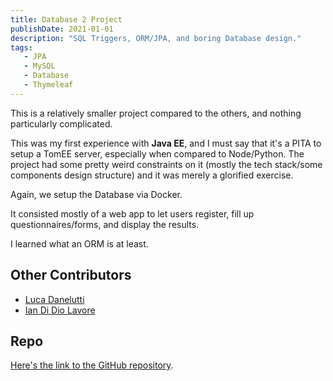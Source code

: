 ```yaml
---
title: Database 2 Project
publishDate: 2021-01-01
description: "SQL Triggers, ORM/JPA, and boring Database design."
tags:
   - JPA
   - MySQL
   - Database
   - Thymeleaf
---
```


This is a relatively smaller project compared to the others, and nothing particularly complicated.

This was my first experience with **Java EE**, and I must say that it's a PITA to setup a TomEE server, especially when compared to Node/Python. The project had some pretty weird constraints on it (mostly the tech stack/some components design structure) and it was merely a glorified exercise.

Again, we setup the Database via Docker.

It consisted mostly of a web app to let users register, fill up questionnaires/forms, and display the results.

I learned what an ORM is at least.

## Other Contributors

-  [Luca Danelutti](https://github.com/LucaDanelutti)
-  [Ian Di Dio Lavore](https://github.com/ian-ofgod)

## Repo

[Here's the link to the GitHub repository](https://github.com/QUB3X/Database-2-2021-Project).
